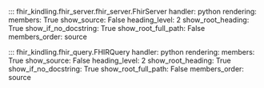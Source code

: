 

::: fhir_kindling.fhir_server.fhir_server.FhirServer
    handler: python
    rendering:
      members: True
      show_source: False
      heading_level: 2
      show_root_heading: True
      show_if_no_docstring: True
      show_root_full_path: False
      members_order: source

::: fhir_kindling.fhir_query.FHIRQuery
    handler: python
    rendering:
      members: True
      show_source: False
      heading_level: 2
      show_root_heading: True
      show_if_no_docstring: True
      show_root_full_path: False
      members_order: source